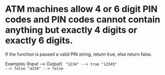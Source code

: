 # ATM machines allow 4 or 6 digit PIN codes and PIN codes cannot contain anything but exactly 4 digits or exactly 6 digits.

If the function is passed a valid PIN string, return true, else return false.

Examples (Input --> Output)
<code>
"1234" --> true
"12345" --> false
"a234" --> false
</code>
